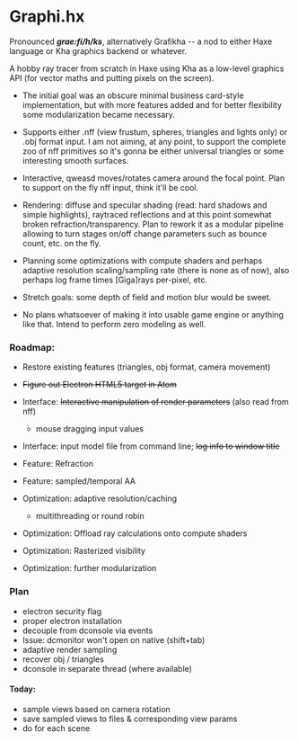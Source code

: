 # Graphi.hx
Pronounced ***grae:fi/h/ks***, alternatively Grafikha -- a nod to either Haxe language or Kha graphics backend or whatever.

A hobby ray tracer from scratch in Haxe using Kha as a low-level graphics API (for vector maths and putting pixels on the screen).

* The initial goal was an obscure minimal business card-style implementation, but with more features added and for better flexibility some modularization became necessary.

* Supports either .nff (view frustum, spheres, triangles and lights only) or .obj format input. I am not aiming, at any point, to support the complete zoo of nff primitives so it's gonna be either universal triangles or some interesting smooth surfaces.

* Interactive, qweasd moves/rotates camera around the focal point. Plan to support on the fly nff input, think it'll be cool.

* Rendering: diffuse and specular shading (read: hard shadows and simple highlights), raytraced reflections and at this point somewhat broken refraction/transparency. Plan to rework it as a modular pipeline allowing to turn stages on/off change parameters such as bounce count, etc. on the fly.

* Planning some optimizations with compute shaders and perhaps adaptive resolution scaling/sampling rate (there is none as of now), also perhaps log frame times [Giga]rays per-pixel, etc.

* Stretch goals: some depth of field and motion blur would be sweet.

* No plans whatsoever of making it into usable game engine or anything like that. Intend to perform zero modeling as well.

### Roadmap:

* Restore existing features (triangles, obj format, camera movement)

* <del>Figure out Electron HTML5 target in Atom</del>

* Interface: <del>Interactive manipulation of render parameters</del> (also read from nff)
  * mouse dragging input values

* Interface: input model file from command line; <del>log info to window title</del>

* Feature: Refraction

* Feature: sampled/temporal AA

* Optimization: adaptive resolution/caching
  * multithreading or round robin

* Optimization: Offload ray calculations onto compute shaders

* Optimization: Rasterized visibility

* Optimization: further modularization

### Plan
- electron security flag
- proper electron installation
- decouple from dconsole via events
- Issue: dcmonitor won't open on native (shift+tab)
- adaptive render sampling
- recover obj / triangles
- dconsole in separate thread (where available)
#### Today:
- sample views based on camera rotation
- save sampled views to files & corresponding view params
- do for each scene


